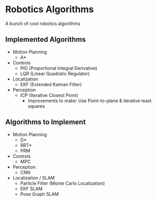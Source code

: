 # Robotics Algorithms
A bunch of cool robotics algorithms
## Implemented Algorithms
- Motion Planning
  - A*
- Controls
  - PID (Proportional Integral Derivative)
  - LQR (Linear Quadratic Regulator)
- Localization
  - EKF (Extended Kalman Filter)
- Perception
  - ICP (Iterative Closest Point)
    - Improvements to make: Use Point-to-plane & iterative least squares
## Algorithms to Implement
- Motion Planning
  - D*
  - RRT*
  - PRM
- Controls
  - MPC
- Perception
  - CNN
- Localization / SLAM
  - Particle Filter (Monte Carlo Localization)
  - EKF SLAM
  - Pose Graph SLAM
